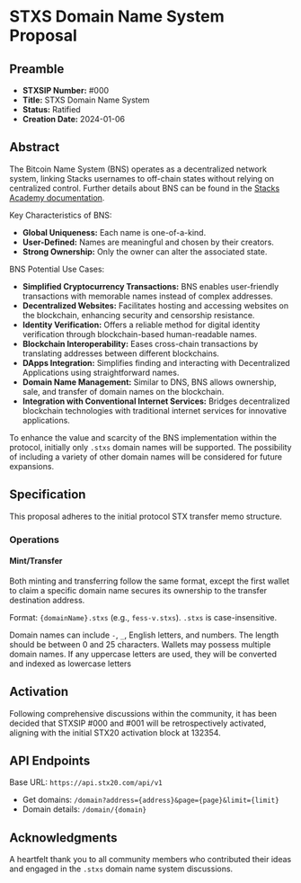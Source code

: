 # STXS Domain Name System Proposal

## Preamble

- **STXSIP Number:** #000
- **Title:** STXS Domain Name System
- **Status:** Ratified
- **Creation Date:** 2024-01-06

## Abstract

The Bitcoin Name System (BNS) operates as a decentralized network system, linking Stacks usernames to off-chain states without relying on centralized control. Further details about BNS can be found in the [Stacks Academy documentation](https://docs.stacks.co/docs/stacks-academy/bns#:~:text=Bitcoin%20Name%20System%20(BNS)%20is,loaded%20during%20the%20genesis%20block.).

Key Characteristics of BNS:
- **Global Uniqueness:** Each name is one-of-a-kind.
- **User-Defined:** Names are meaningful and chosen by their creators.
- **Strong Ownership:** Only the owner can alter the associated state.

BNS Potential Use Cases:
- **Simplified Cryptocurrency Transactions:** BNS enables user-friendly transactions with memorable names instead of complex addresses.
- **Decentralized Websites:** Facilitates hosting and accessing websites on the blockchain, enhancing security and censorship resistance.
- **Identity Verification:** Offers a reliable method for digital identity verification through blockchain-based human-readable names.
- **Blockchain Interoperability:** Eases cross-chain transactions by translating addresses between different blockchains.
- **DApps Integration:** Simplifies finding and interacting with Decentralized Applications using straightforward names.
- **Domain Name Management:** Similar to DNS, BNS allows ownership, sale, and transfer of domain names on the blockchain.
- **Integration with Conventional Internet Services:** Bridges decentralized blockchain technologies with traditional internet services for innovative applications.

To enhance the value and scarcity of the BNS implementation within the protocol, initially only `.stxs` domain names will be supported. The possibility of including a variety of other domain names will be considered for future expansions.

## Specification

This proposal adheres to the initial protocol STX transfer memo structure.

### Operations

#### Mint/Transfer

Both minting and transferring follow the same format, except the first wallet to claim a specific domain name secures its ownership to the transfer destination address.

Format: `{domainName}.stxs` (e.g., `fess-v.stxs`). `.stxs` is case-insensitive.

Domain names can include `-`, `_`, English letters, and numbers. The length should be between 0 and 25 characters. Wallets may possess multiple domain names. If any uppercase letters are used, they will be converted and indexed as lowercase letters

## Activation

Following comprehensive discussions within the community, it has been decided that STXSIP #000 and #001 will be retrospectively activated, aligning with the initial STX20 activation block at 132354.

## API Endpoints

Base URL: `https://api.stx20.com/api/v1`

- Get domains: `/domain?address={address}&page={page}&limit={limit}`
- Domain details: `/domain/{domain}`

## Acknowledgments

A heartfelt thank you to all community members who contributed their ideas and engaged in the `.stxs` domain name system discussions.
